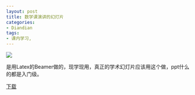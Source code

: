 ```yaml
---
layout: post
title: 数学课演讲的幻灯片
categories:
- Diandian
tags:
- 课内学习, 
---
```

<p><img src="http://m2.img.srcdd.com/farm4/d/2012/0627/10/D20DD180013642944A8CA36A6EBA17F1_B500_900_500_374.PNG" /><br /></p>
<p>是用Latex的Beamer做的，现学现用，真正的学术幻灯片应该用这个做，ppt什么的都是入门级。</p>
<p><a href="http://115.com/file/an08dlgh#MATH-356-Final-Project-Slides.pdf" target="_blank">下载</a></p>
<p></p>